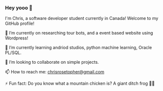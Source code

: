 ### Hey yooo 👋

I'm Chris, a software developer student currently in Canada! Welcome to my GitHub profile!

🔭 I’m currently on researching tour bots, and a event based website using Wordpress!

🌱 I’m currently learning andriod studios, python machine learning, Oracle PL/SQL.

👯 I’m looking to collaborate on simple projects.

📫 How to reach me: chrisrosetopher@gmail.com


⚡ Fun fact: Do you know what a mountain chicken is? A giant ditch frog 🐸🐸
